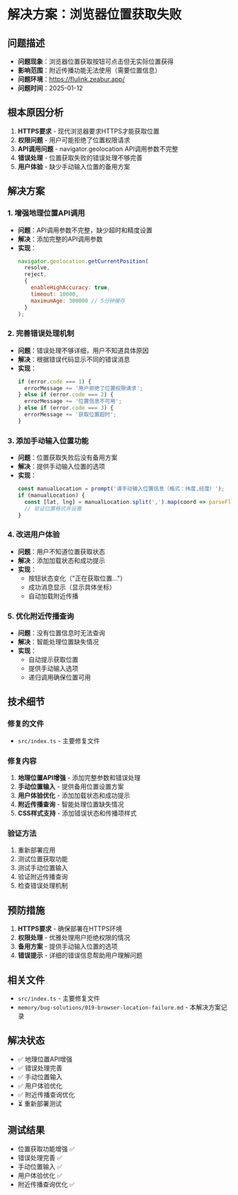 # 解决方案：浏览器位置获取失败

## 问题描述
- **问题现象**：浏览器位置获取按钮可点击但无实际位置获得
- **影响范围**：附近传播功能无法使用（需要位置信息）
- **问题环境**：https://flulink.zeabur.app/
- **问题时间**：2025-01-12

## 根本原因分析
1. **HTTPS要求** - 现代浏览器要求HTTPS才能获取位置
2. **权限问题** - 用户可能拒绝了位置权限请求
3. **API调用问题** - navigator.geolocation API调用参数不完整
4. **错误处理** - 位置获取失败的错误处理不够完善
5. **用户体验** - 缺少手动输入位置的备用方案

## 解决方案
### 1. 增强地理位置API调用
- **问题**：API调用参数不完整，缺少超时和精度设置
- **解决**：添加完整的API调用参数
- **实现**：
  ```javascript
  navigator.geolocation.getCurrentPosition(
    resolve, 
    reject,
    {
      enableHighAccuracy: true,
      timeout: 10000,
      maximumAge: 300000 // 5分钟缓存
    }
  );
  ```

### 2. 完善错误处理机制
- **问题**：错误处理不够详细，用户不知道具体原因
- **解决**：根据错误代码显示不同的错误消息
- **实现**：
  ```javascript
  if (error.code === 1) {
    errorMessage += '用户拒绝了位置权限请求';
  } else if (error.code === 2) {
    errorMessage += '位置信息不可用';
  } else if (error.code === 3) {
    errorMessage += '获取位置超时';
  }
  ```

### 3. 添加手动输入位置功能
- **问题**：位置获取失败后没有备用方案
- **解决**：提供手动输入位置的选项
- **实现**：
  ```javascript
  const manualLocation = prompt('请手动输入位置信息（格式：纬度,经度）');
  if (manualLocation) {
    const [lat, lng] = manualLocation.split(',').map(coord => parseFloat(coord.trim()));
    // 验证位置格式并设置
  }
  ```

### 4. 改进用户体验
- **问题**：用户不知道位置获取状态
- **解决**：添加加载状态和成功提示
- **实现**：
  - 按钮状态变化（"正在获取位置..."）
  - 成功消息显示（显示具体坐标）
  - 自动加载附近传播

### 5. 优化附近传播查询
- **问题**：没有位置信息时无法查询
- **解决**：智能处理位置缺失情况
- **实现**：
  - 自动提示获取位置
  - 提供手动输入选项
  - 递归调用确保位置可用

## 技术细节
### 修复的文件
- `src/index.ts` - 主要修复文件

### 修复内容
1. **地理位置API增强** - 添加完整参数和错误处理
2. **手动位置输入** - 提供备用位置设置方案
3. **用户体验优化** - 添加加载状态和成功提示
4. **附近传播查询** - 智能处理位置缺失情况
5. **CSS样式支持** - 添加错误状态和传播项样式

### 验证方法
1. 重新部署应用
2. 测试位置获取功能
3. 测试手动位置输入
4. 验证附近传播查询
5. 检查错误处理机制

## 预防措施
1. **HTTPS要求** - 确保部署在HTTPS环境
2. **权限处理** - 优雅处理用户拒绝权限的情况
3. **备用方案** - 提供手动输入位置的选项
4. **错误提示** - 详细的错误信息帮助用户理解问题

## 相关文件
- `src/index.ts` - 主要修复文件
- `memory/bug-solutions/019-browser-location-failure.md` - 本解决方案记录

## 解决状态
- ✅ 地理位置API增强
- ✅ 错误处理完善
- ✅ 手动位置输入
- ✅ 用户体验优化
- ✅ 附近传播查询优化
- ⏳ 重新部署测试

## 测试结果
- 位置获取功能增强 ✅
- 错误处理完善 ✅
- 手动位置输入 ✅
- 用户体验优化 ✅
- 附近传播查询优化 ✅
